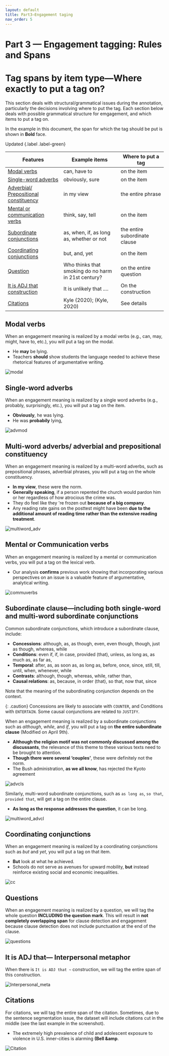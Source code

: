 ```yaml
---
layout: default
title: Part3—Engagement taging
nav_order: 5
---
```

# Part 3 — Engagement tagging: Rules and Spans

# Tag spans by item type—Where exactly to put a tag on?
This section deals with structural/grammatical issues during the annotation, particularly the decisions involving where to put the tag. Each section below deals with possible grammatical structure for emgagement, and which items to put a tag on.

In the example in this document, the span for which the tag should be put is shown in **Bold** face. 

Updated 
{.label .label-green}

| Features                                                                                                          | Example items                                       | Where to put a tag            |
| ----------------------------------------------------------------------------------------------------------------- | --------------------------------------------------- | ----------------------------- |
| [Modal verbs](#modal-verbs)                                                                                       | can, have to                                        | on the item                   |
| [Single-word adverbs](#single-word-adverbs)                                                                       | obviously, sure                                     | on the item                   |
| [Adverbial/ Prepositional constituency](#multi-word-adverbs-adverbial-and-prepositional-constituency)             | in my view                                          | the entire phrase             |
| [Mental or communication verbs](#mental-or-communication-verbs)                                                   | think, say, tell                                    | on the item                   |
| [Subordinate conjunctions](#subordinate-clauseincluding-both-single-word-and-multi-word-subordinate-conjunctions) | as, when, if, as long as, whether or not            | the entire subordinate clause |
| [Coordinating conjunctions](#coordinating-conjunctions)                                                           | but, and, yet                                       | on the item                   |
| [Question](#questions)                                                                                            | Who thinks that smoking do no harm in 21st century? | on the entire question        |
| [It is ADJ that construction](#it-is-adj-that-interpersonal-metaphor)                                             | It is unlikely that ....                            | On the construction           |
| [Citations](#citations)                                                                                           | Kyle (2020); (Kyle, 2020)                           | See details                   |

## Modal verbs

When an engagement meaning is realized by a modal verbs (e.g., can, may, might, have to, etc.), you will put a tag on the modal.
- He **may** be lying.
- Teachers **should** show students the language needed to achieve these rhetorical features of argumentative writing.

![modal](figures/spans/modals.png)

## Single-word adverbs

When an engagement meaning is realized by a single word adverbs (e.g., probably, surprisingly, etc.), you will put a tag on the item.
- **Obviously**, he was lying. 
- He was **probabily** lying,

![advmod](figures/spans/advmod.png)
## Multi-word adverbs/ adverbial and prepositional constituency

When an engagement meaning is realized by a multi-word adverbs, such as prepositional phrases, adverbial phrases, you will put a tag on the whole constituency.
- **In my view**, these were the norm.
- **Generally speaking**, if a person repented the church would pardon him or her regardless of how atrocious the crime was.
- They do feel like they 're frozen out **because of a big company**.
- Any reading rate gains on the posttest might have been **due to the additional amount of reading time rather than the extensive reading treatment**.

![multiword_adv](figures/spans/prepphrases.png)
## Mental or Communication verbs

When an engagement meaning is realized by a mental or communication verbs, you will put a tag on the lexical verb.
- Our analysis **confirms** previous work showing that incorporating various perspectives on an issue is a valuable feature of argumentative, analytical writing.

![commuverbs](figures/spans/comm_verb.png)

## Subordinate clause—including both single-word and multi-word subordinate conjunctions

Common subordinate conjunctions, which introduce a subordinate clause, include:
- **Concessions**: although, as, as though, even, even though, though, just as though, whereas, while
- **Conditions**: even if, if, in case, provided (that), unless, as long as, as much as, as far as,
- **Temporal**: after, as, as soon as, as long as, before, once, since, still, till, until, when, whenever, while
- **Contrasts**: although, though, whereas, while, rather than, 
- **Causal relations**: as, because, in order (that), so that, now that, since
  
Note that the meaning of the subordinating conjunction depends on the context. 

{: .caution}
Concessions are likely to associate with `COUNTER`, and Conditions with `ENTERTAIN`. Some causal conjunctions are related to `JUSTIFY`.

When an engagement meaning is realized by a subordinate conjunctions such as *although*, *while*, and *if*, you will put a tag on **the entire subordinate clause** (Modified on April 9th).
- **Although the religion motif was not commonly discussed among the discussants**, the relevance of this theme to these various texts need to be brought to attention.
- **Though there were several ‘couples’**, these were definitely not the norm.
- The Bush administration, **as we all know**, has rejected the Kyoto agreement

![advcls](figures/spans/advcl.png)

Similarly, multi-word subordinate conjunctions, such as `as long as`, `so that`, `provided that`, will get a tag on the entire clause. 
- **As long as the response addresses the question**, it can be long.

![multiword_advcl](figures/spans/multiword_advcl.png)


## Coordinating conjunctions

When an engagement meaning is realized by a coordinating conjunctions such as *but* and *yet*, you will put a tag on that item.
- **But** look at what he achieved.
- Schools do not serve as avenues for upward mobility, **but** instead reinforce existing social and economic inequalities.

![cc](figures/spans/coordinating_conj.png)


## Questions

When an engagement meaning is realized by a question, we will tag the whole question **INCLUDING the question mark**. This will result in **not completely overlapping span** for clause detection and engagement because clause detection does not include punctuation at the end of the clause.

![questions](figures/spans/questions.png)

## It is ADJ that— Interpersonal metaphor

When there is `It is ADJ that ~` construction, we will tag the entire span of this construction.

![Interpersonal_meta](figures/spans/Interpersonal_metaphor.png)


## Citations

For citations, we will tag the entire span of the citation.
Sometimes, due to the sentence segmentation issue, the dataset will include citations cut in the middle (see the last example in the screenshot).
- The extremely high prevalence of child and adolescent exposure to violence in U.S. inner-cities <engmt class="monogloss">is</engmt> alarming **(Bell &amp;amp**.


![Citation](figures/spans/citation.png)


